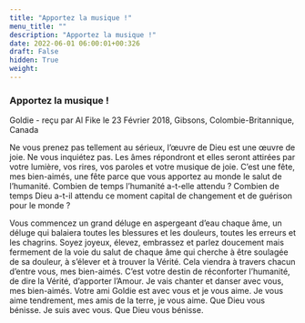 ```yaml
---
title: "Apportez la musique !"
menu_title: ""
description: "Apportez la musique !"
date: 2022-06-01 06:00:01+00:326
draft: False
hidden: True
weight:
---
```

### Apportez la musique !

Goldie - reçu par Al Fike le 23 Février 2018, Gibsons, Colombie-Britannique, Canada

Ne vous prenez pas tellement au sérieux, l’œuvre de Dieu est une œuvre de joie. Ne vous inquiétez pas. Les âmes répondront et elles seront attirées par votre lumière, vos rires, vos paroles et votre musique de joie. C’est une fête, mes bien-aimés, une fête parce que vous apportez au monde le salut de l’humanité. Combien de temps l’humanité a-t-elle attendu ? Combien de temps Dieu a-t-il attendu ce moment capital de changement et de guérison pour le monde ?

Vous commencez un grand déluge en aspergeant d’eau chaque âme, un déluge qui balaiera toutes les blessures et les douleurs, toutes les erreurs et les chagrins. Soyez joyeux, élevez, embrassez et parlez doucement mais fermement de la voie du salut de chaque âme qui cherche à être soulagée de sa douleur, à s’élever et à trouver la Vérité. Cela viendra à travers chacun d’entre vous, mes bien-aimés. C’est votre destin de réconforter l’humanité, de dire la Vérité, d’apporter l’Amour. Je vais chanter et danser avec vous, mes bien-aimés. Votre ami Goldie est avec vous et je vous aime. Je vous aime tendrement, mes amis de la terre, je vous aime. Que Dieu vous bénisse. Je suis avec vous. Que Dieu vous bénisse.




